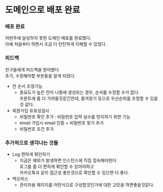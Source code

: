 # 도메인으로 배포 완료  

### 배포 완료  
저번주에 달성하지 못한 도메인 배포를 완료했다.  
아예 처음부터 하면서 조금 더 탄탄하게 이해할 수 있었다.  

### 피드백
친구들에게 피드백을 받아봤다.  
추가, 수정해야할 부분들을 알게 되었다.
- 칸 순서 조정기능
    - 중요도가 높은 칸이 나중에 생성되는 경우, 순서를 수정할 수가 없다.  
    프론트에 좀 더 가까울것같긴한데, 즐겨찾기 등으로 우선순위를 조정할 수 있을 것 같다.
- 회원가입 유효성검사
    - 비밀번호 확인 추가 : 비밀번호 입력 실수를 방지하기 위한 기능
    - email 가입시 email 인증 + 비밀번호 찾기 추가
    - 비밀번호 조건 추가

### 추가적으로 생각나는 것들
- Log 편하게 확인하기  
    - 지금은 예외가 발생하면 인스턴스에 직접 접속해야한다  
    로그를 좀 더 편하게 확인할 수 있어야하고  
    카카오톡과 같이 접근성 좋은것으로 확인할 수 있으면 더 좋다.  
- 백오피스
    - 관리자용 페이지를 어떤식으로 구성할것인가에 대한 고민을 하면좋을것같다.
